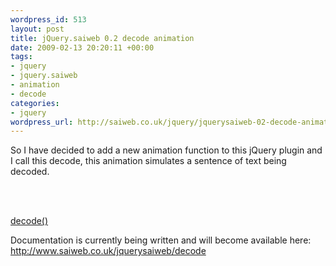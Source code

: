 ```yaml
--- 
wordpress_id: 513
layout: post
title: jQuery.saiweb 0.2 decode animation
date: 2009-02-13 20:20:11 +00:00
tags: 
- jquery
- jquery.saiweb
- animation
- decode
categories: 
- jquery
wordpress_url: http://saiweb.co.uk/jquery/jquerysaiweb-02-decode-animation
---
```

So I have decided to add a new animation function to this jQuery plugin and I call this decode, this animation simulates a sentence of text being decoded.

<p><script type="text/javascript" src="http://ajax.googleapis.com/ajax/libs/jquery/1.2.6/jquery.min.js"></script><br />
<script src="http://svn.saiweb.co.uk/branches/jquery_plugin/tags/0.3/jquery.saiweb.min.js" type="text/javascript"></script><br />
<a name="decode"></a></p>
<div id='decode_div_id'></div>
<p><a href="#decode" onclick="$('#decode_div_id').decode({text: 'As you can see this text is being animated as if it is decoding'});">decode()</a></p>

Documentation is currently being written and will become available here: <a href="http://www.saiweb.co.uk/jquerysaiweb/decode">http://www.saiweb.co.uk/jquerysaiweb/decode</a>
